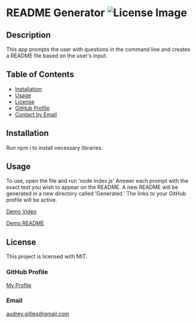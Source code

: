 # README Generator ![License Image](https://img.shields.io/badge/license-MIT-blue)

## Description

This app prompts the user with questions in the command line and creates a README file based on the user's input.

## Table of Contents

- [Installation](#installation)
- [Usage](#usage)
- [License](#license)
- [GitHub Profile](#github-profile)
- [Contact by Email](#email)

## Installation

Run npm i to install necessary libraries.

## Usage

To use, open the file and run 'node index.js' Answer each prompt with the exact text you wish to appear on the README. A new README will be generated in a new directory called 'Generated.' The links to your GitHub profile will be active.

[Demo Video](https://drive.google.com/file/d/1ZSukWy5O92JTKBdPCgh9LYSvK4j_KHk-/view?usp=sharing)

[Demo README](./Assets/README.md)

## License

This project is licensed with MIT.

### GitHub Profile

[My Profile](https://github.com/audrey-g37)

### Email

audrey.gillies@gmail.com
